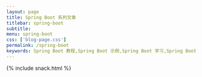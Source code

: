 ```yaml
---
layout: page
title: Spring Boot 系列文章
titlebar: spring-boot
subtitle: 
menu: spring-boot
css: ['blog-page.css']
permalink: /spring-boot
keywords: Spring Boot 教程,Spring Boot 示例,Spring Boot 学习,Spring Boot 资源,Spring Boot 2.0
---
```


{% include snack.html %}